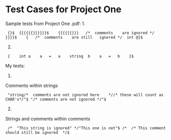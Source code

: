 # Test Cases for Project One

Sample tests from Project One .pdf:
1.

`
{}$	
{{{{{{}}}}}}$	
{{{{{{}}}	/*	comments	are	ignored	*/	}}}}$	
{	/*	comments	are	still	ignored	*/	int	@}$`	

2.

`
{	
			int	a	
			a	=	a	
			string	b	
			a	=	b	
}$`

My tests:

1.
Comments within strings

`
"string/*  comments are not ignored here    *//* these will count as CHAR's*/"$
"/* comments are not ignored */"$`

2.
Strings and comments within comments

`
/*  "This string is ignored" */"This one is
not"$
/*  /* This comment should still be ignored  */$`